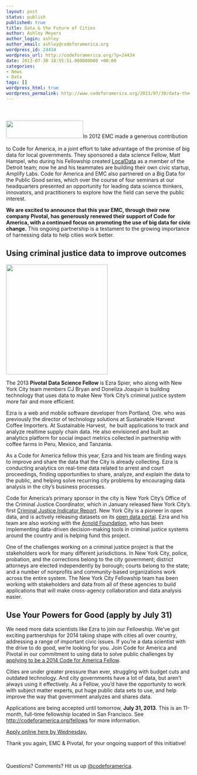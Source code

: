 ```yaml
---
layout: post
status: publish
published: true
title: Data & the Future of Cities
author: Ashley Meyers
author_login: ashley
author_email: ashley@codeforamerica.org
wordpress_id: 24434
wordpress_url: http://codeforamerica.org/?p=24434
date: 2013-07-30 18:55:51.000000000 +00:00
categories:
- News
- Data
tags: []
wordpress_html: true
wordpress_permalink: http://www.codeforamerica.org/2013/07/30/data-the-future-of-cities/
---
```


<p><a href="http://codeforamerica.org/wp-content/uploads/2013/07/Pivotal_Logo_green.png"><br/>
<img alt="" class="size-medium wp-image-24521 alignright" height="48" src="http://codeforamerica.org/wp-content/uploads/2013/07/Pivotal_Logo_green-300x68.png" style="margin-top: 20px; margin-bottom: 20px;" title="Pivotal_Logo_green" width="210"/></a>In 2012 EMC made a generous contribution to Code for America, in a joint effort to take advantage of the promise of big data for local governments. They sponsored a data science Fellow, Matt Hampel, who during his Fellowship created <a href="http://localdata.com/">LocalData</a> as a member of the Detroit team; now he and his teammates are building their own civic startup, Amplify Labs. Code for America and EMC also partnered on a Big Data for the Public Good series, which over the course of four seminars at our headquarters presented an opportunity for leading data science thinkers, innovators, and practitioners to explore how the field can serve the public interest.</p>
<p><strong>We are excited to announce that this year EMC, through their new company Pivotal, has generously renewed their support of Code for America, with a continued focus on promoting the use of big data for civic change.</strong> This ongoing partnership is a testament to the growing importance of harnessing data to help cities work better.</p>
<h2>Using criminal justice data to improve outcomes</h2>
<p><a href="http://codeforamerica.org/wp-content/uploads/2012/10/Ezra_Spier.jpg"><img alt="" class="alignleft size-medium wp-image-17317" height="300" src="http://codeforamerica.org/wp-content/uploads/2012/10/Ezra_Spier-277x300.jpg" title="Ezra Spier" width="277"/></a></p>
<p>The 2013 <strong>Pivotal Data Science Fellow</strong> is Ezra Spier, who along with New York City team members CJ Bryan and Doneliza Joaquin is building technology that uses data to make New York City’s criminal justice system more fair and more efficient.</p>
<p>Ezra is a web and mobile software developer from Portland, Ore. who was previously the director of technology solutions at Sustainable Harvest Coffee Importers. At Sustainable Harvest,  he built applications to track and analyze realtime supply chain data. He also envisioned and built an analytics platform for social impact metrics collected in partnership with coffee farms in Peru, Mexico, and Tanzania.</p>
<p>As a Code for America fellow this year, Ezra and his team are finding ways to improve and share the data that the City is already collecting. Ezra is conducting analytics on real-time data related to arrest and court proceedings, finding opportunities to share, analyze, and explain the data to the public, and helping solve recurring city problems by encouraging data analysis in the city’s business processes.</p>
<p>Code for America’s primary sponsor in the city is New York City’s Office of the Criminal Justice Coordinator, which in January released New York City’s first <a href="http://www.nyc.gov/html/om/html/2013a/pr012-13.html">Criminal Justice Indicator Report</a>. New York City is a pioneer in open data, and is actively releasing datasets on its <a href="http://data.cityofnewyork.us">open data portal</a>. Ezra and his team are also working with the <a href="http://www.arnoldfoundation.org">Arnold Foundation</a>, who has been implementing data-driven decision-making tools in criminal justice systems around the country and is helping fund this project.</p>
<p>One of the challenges working on a criminal justice project is that the stakeholders work for many different jurisdictions. In New York City, police, probation, and the corrections belong to the city government; district attorneys are elected independently by borough; courts belong to the state; and a number of nonprofits and community-based organizations work across the entire system. The New York City Fellowship team has been working with stakeholders and data from all of these agencies to build applications that will make cross-agency collaboration and data analysis easier.</p>
<h2>Use Your Powers for Good (apply by July 31)</h2>
<p>We need more data scientists like Ezra to join our Fellowship. We’ve got exciting partnerships for 2014 taking shape with cities all over country, addressing a range of important civic issues. If you’re a data scientist with the drive to do good, we’re looking for you. Join Code for America and Pivotal in our commitment to using data to solve public challenges by <a href="http://codeforamerica.org/apply">applying to be a 2014 Code for America Fellow</a>.</p>
<p>Cities are under greater pressure than ever, struggling with budget cuts and outdated technology. And city governments have a lot of data, but aren’t always using it effectively. As a Fellow, you’d have the opportunity to work with subject matter experts, put huge public data sets to use, and help improve the way that government analyzes and shares data.</p>
<p>Applications are being accepted until tomorrow, <strong>July 31, 2013</strong>. This is an 11-month, full-time fellowship located in San Francisco. See <a href="http://codeforamerica.org/fellows">http://codeforamerica.org/fellows</a> for more information.</p>
<p><a href="http://odeforamerica.org/apply">Apply online here by Wednesday.</a></p>
<p>Thank you again, EMC &amp; Pivotal, for your ongoing support of this initiative!</p>
<p> </p>
<p>Questions? Comments? Hit us up <a href="http://twitter.com/codeforamerica" target="_blank">@codeforamerica</a>.</p>
